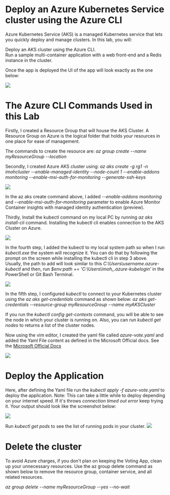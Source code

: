 # Deploy an Azure Kubernetes Service cluster using the Azure CLI
Azure Kubernetes Service (AKS) is a managed Kubernetes service that lets you quickly deploy and manage clusters. In this lab, you will:

Deploy an AKS cluster using the Azure CLI.<br>
Run a sample multi-container application with a web front-end and a Redis instance in the cluster.<p>
  
  Once the app is deployed the UI of the app will look exactly as the one below:
  
 <img src ="https://github.com/imohweb/deploy-azure-voting-app-using-redis-yaml/blob/master/images/Azure%20Voting%20App%20.png">

# The Azure CLI Commands Used in this Lab
Firstly, I created a Resource Group that will house the AKS Cluster. A Resource Group on Azure is the logical folder that holds your resources in one place
for ease of management. 

The commands to create the resource are: *az group create --name myResourceGroup --location  <YourPreferredLocation>*

Secondly, I created Azure AKS cluster using: 
*az aks create -g rg1 -n imohcluster  --enable-managed-identity --node-count 1 --enable-addons monitoring --enable-msi-auth-for-monitoring  --generate-ssh-keys*
   
 <img src ="https://github.com/imohweb/deploy-azure-voting-app-using-redis-yaml/blob/master/images/Create%20aks%20cluster.png">

In the az aks create command above, I added *--enable-addons monitoring* and *--enable-msi-auth-for-monitoring* parameter 
to enable Azure Monitor Container insights with managed identity authentication (preview).
  

Thirdly, Install the kubectl command on my local PC by running *az aks install-cli* command. Installing the kubectl cli enables connection to the AKS Cluster on Azure.

  <img src ="https://github.com/imohweb/deploy-azure-voting-app-using-redis-yaml/blob/master/images/Install%20Cli.png">

In the fourth step, I added the kubectl to my local system path so when I run *kubectl.exe* the system will recognize it. 
You can do that by following the prompt on the screen while installing the kubectl cli in step 3 above. Usually, the path to add will look similar to
this *C:\Users\username.azure-kubectl* and then, run *$env:path += 'C:\Users\imoh_\.azure-kubelogin'* in the PowerShell or Git Bash Terminal.
 
<img src ="https://github.com/imohweb/deploy-azure-voting-app-using-redis-yaml/blob/master/images/Install%20Cli.png">

In the fifth step, I configured *kubectl* to connect to your Kubernetes cluster using the *az aks get-credentials* command as shown below:
*az aks get-credentials --resource-group myResourceGroup --name myAKSCluster*

If you run the *kubectl config get-contexts* command, you will be able to see the node in which your cluster is running on. 
Also, you can run *kubectl get nodes* to returns a list of the cluster nodes.
  
Now using the vim editor, I created the yaml file called *azure-vote.yaml* and added the Yaml File content as defined in 
the Microsoft Official docs. See the <a href="https://learn.microsoft.com/en-us/azure/aks/learn/quick-kubernetes-deploy-cli" target="_blank">Microsoft Official Docs</a>
  
<img src ="https://github.com/imohweb/deploy-azure-voting-app-using-redis-yaml/blob/master/images/Yaml%20File.png">

# Deploy the Application 
Here, after defining the Yaml file run the *kubectl apply -f azure-vote.yaml* to deploy the application. Note: This can take a little while to deploy depending on your internet speed.
If it's throws *connection timed out error* keep trying it. 
Your output should look like the screenshot below:
  
  <img src ="https://github.com/imohweb/deploy-azure-voting-app-using-redis-yaml/blob/master/images/Kubectl%20apply%20the%20Yaml%20file.png">
  
 Run *kubectl get pods* to see the list of running pods in your cluster. 
 <img src ="https://github.com/imohweb/deploy-azure-voting-app-using-redis-yaml/blob/master/images/kubectl%20get%20nodes.png">

# Delete the cluster
To avoid Azure charges, if you don't plan on keeping the Voting App, clean up your unnecessary resources. 
Use the az group delete command as shown below to remove the resource group, container service, and all related resources.

*az group delete --name myResourceGroup --yes --no-wait*
